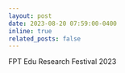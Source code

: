 ```yaml
---
layout: post
date: 2023-08-20 07:59:00-0400
inline: true
related_posts: false
---
```


FPT Edu Research Festival 2023 
